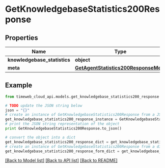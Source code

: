 # GetKnowledgebaseStatistics200Response


## Properties
Name | Type | Description | Notes
------------ | ------------- | ------------- | -------------
**knowledgebase_statistics** | **object** |  | 
**meta** | [**GetAgentStatistics200ResponseMeta**](GetAgentStatistics200ResponseMeta.md) |  | 

## Example

```python
from timeweb_cloud_api.models.get_knowledgebase_statistics200_response import GetKnowledgebaseStatistics200Response

# TODO update the JSON string below
json = "{}"
# create an instance of GetKnowledgebaseStatistics200Response from a JSON string
get_knowledgebase_statistics200_response_instance = GetKnowledgebaseStatistics200Response.from_json(json)
# print the JSON string representation of the object
print GetKnowledgebaseStatistics200Response.to_json()

# convert the object into a dict
get_knowledgebase_statistics200_response_dict = get_knowledgebase_statistics200_response_instance.to_dict()
# create an instance of GetKnowledgebaseStatistics200Response from a dict
get_knowledgebase_statistics200_response_form_dict = get_knowledgebase_statistics200_response.from_dict(get_knowledgebase_statistics200_response_dict)
```
[[Back to Model list]](../README.md#documentation-for-models) [[Back to API list]](../README.md#documentation-for-api-endpoints) [[Back to README]](../README.md)


